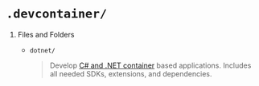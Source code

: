 # `.devcontainer/`

1. Files and Folders

    - `dotnet/`
      > Develop [C# and .NET container](https://github.com/devcontainers/images/tree/main/src/dotnet) based applications. Includes all needed SDKs, extensions, and dependencies.
